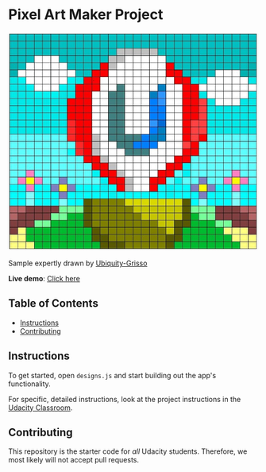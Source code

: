 # Pixel Art Maker Project

![Pixel art maker screenshot](pixel_art_maker.jpg)

Sample expertly drawn by [Ubiquity-Grisso](https://github.com/Ubiquity-Grisso)

**Live demo**: [Click here](https://codewithoz.github.io/project-pixel-art-maker-starter/)

## Table of Contents

- [Instructions](#instructions)
- [Contributing](#contributing)

## Instructions

To get started, open `designs.js` and start building out the app's functionality.

For specific, detailed instructions, look at the project instructions in the [Udacity Classroom](https://classroom.udacity.com/me).

## Contributing

This repository is the starter code for _all_ Udacity students. Therefore, we most likely will not accept pull requests.

